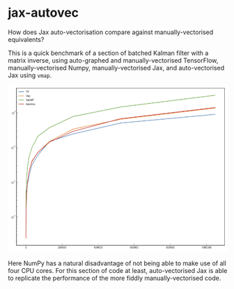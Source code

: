 # jax-autovec

How does Jax auto-vectorisation compare against manually-vectorised equivalents?

This is a quick benchmark of a section of batched Kalman filter with a matrix inverse, using auto-graphed and manually-vectorised TensorFlow, manually-vectorised Numpy, manually-vectorised Jax, and auto-vectorised Jax using `vmap`.

<p align="center">
  <img width="576" height="384" src="plots/jax-test.png">
</p>

Here NumPy has a natural disadvantage of not being able to make use of all four CPU cores. For this section of code at least, auto-vectorised Jax is able to replicate the performance of the more fiddly manually-vectorised code.

